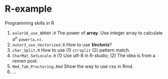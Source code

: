 R-example
=========

Programming skills in R

1. ```euler16_use_ARRAY.R``` The power of **array**. Use integer array to calculate $a^n$ ```power(a,n)```.
2. ```outer3_use_Vectorized.R``` How to use ***Vectoriz***?
3. ```char_Split.R``` How to use (1) ```strsplit``` (2) pattern match.
4. ```CharMat_SetLocale.R``` (1) Use utf-8 in R-studio; (2) The idea is from a renren post.
5. ```Rmd_Tab_Proctoring.Rmd``` Show the way to use css in Rmd.
6. ...
